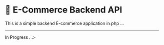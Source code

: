 # 🛒 E-Commerce Backend API

This is a simple backend E-commerce application in php ...

---

In Progress ...>
